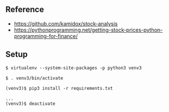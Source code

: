## Reference
- https://github.com/kamidox/stock-analysis
- https://pythonprogramming.net/getting-stock-prices-python-programming-for-finance/

## Setup
```
$ virtualenv --system-site-packages -p python3 venv3

$ . venv3/bin/activate

(venv3)$ pip3 install -r requirements.txt

...
(venv3)$ deactivate
```